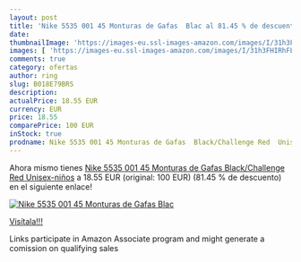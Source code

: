 ```yaml
---
layout: post
title: 'Nike 5535 001 45 Monturas de Gafas  Blac al 81.45 % de descuento'
date: 
thumbnailImage: 'https://images-eu.ssl-images-amazon.com/images/I/31h3FHIRhFL._SL200_.jpg'
images: [ 'https://images-eu.ssl-images-amazon.com/images/I/31h3FHIRhFL._SL200_.jpg' ]
comments: true
category: ofertas
author: ring
slug: B018E79BRS
description:
actualPrice: 18.55 EUR
currency: EUR
price: 18.55
comparePrice: 100 EUR
inStock: true
prodname: Nike 5535 001 45 Monturas de Gafas  Black/Challenge Red  Unisex-niños
---
```


Ahora mismo tienes [Nike 5535 001 45 Monturas de Gafas  Black/Challenge Red  Unisex-niños](https://www.amazon.es/dp/B018E79BRS/?tag=tolees-21) a 18.55 EUR (original: 100 EUR) (81.45 %  de descuento) en el siguiente enlace!

[![Nike 5535 001 45 Monturas de Gafas  Blac](https://images-eu.ssl-images-amazon.com/images/I/31h3FHIRhFL._SL200_.jpg)](https://www.amazon.es/dp/B018E79BRS/?tag=tolees-21)

[Visítala!!!](https://www.amazon.es/dp/B018E79BRS/?tag=tolees-21)

Links participate in Amazon Associate program and might generate a comission on qualifying sales
